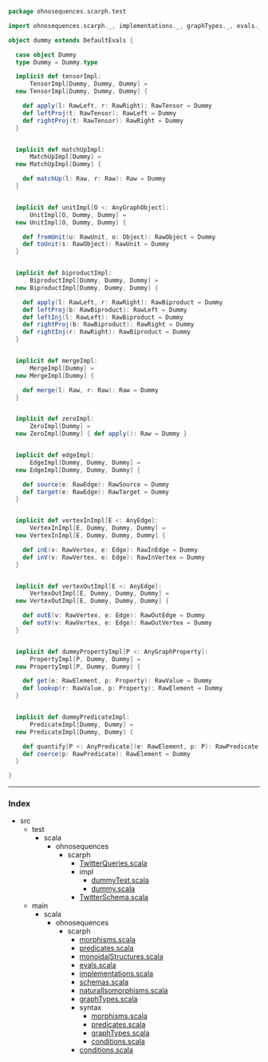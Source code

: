 
```scala
package ohnosequences.scarph.test

import ohnosequences.scarph._, implementations._, graphTypes._, evals._, predicates._

object dummy extends DefaultEvals {

  case object Dummy
  type Dummy = Dummy.type

  implicit def tensorImpl:
      TensorImpl[Dummy, Dummy, Dummy] =
  new TensorImpl[Dummy, Dummy, Dummy] {

    def apply(l: RawLeft, r: RawRight): RawTensor = Dummy
    def leftProj(t: RawTensor): RawLeft = Dummy
    def rightProj(t: RawTensor): RawRight = Dummy
  }


  implicit def matchUpImpl:
      MatchUpImpl[Dummy] =
  new MatchUpImpl[Dummy] {

    def matchUp(l: Raw, r: Raw): Raw = Dummy
  }


  implicit def unitImpl[O <: AnyGraphObject]:
      UnitImpl[O, Dummy, Dummy] =
  new UnitImpl[O, Dummy, Dummy] {

    def fromUnit(u: RawUnit, o: Object): RawObject = Dummy
    def toUnit(s: RawObject): RawUnit = Dummy
  }


  implicit def biproductImpl:
      BiproductImpl[Dummy, Dummy, Dummy] =
  new BiproductImpl[Dummy, Dummy, Dummy] {

    def apply(l: RawLeft, r: RawRight): RawBiproduct = Dummy
    def leftProj(b: RawBiproduct): RawLeft = Dummy
    def leftInj(l: RawLeft): RawBiproduct = Dummy
    def rightProj(b: RawBiproduct): RawRight = Dummy
    def rightInj(r: RawRight): RawBiproduct = Dummy
  }


  implicit def mergeImpl:
      MergeImpl[Dummy] =
  new MergeImpl[Dummy] {

    def merge(l: Raw, r: Raw): Raw = Dummy
  }


  implicit def zeroImpl:
      ZeroImpl[Dummy] =
  new ZeroImpl[Dummy] { def apply(): Raw = Dummy }


  implicit def edgeImpl:
      EdgeImpl[Dummy, Dummy, Dummy] =
  new EdgeImpl[Dummy, Dummy, Dummy] {

    def source(e: RawEdge): RawSource = Dummy
    def target(e: RawEdge): RawTarget = Dummy
  }


  implicit def vertexInImpl[E <: AnyEdge]:
      VertexInImpl[E, Dummy, Dummy, Dummy] =
  new VertexInImpl[E, Dummy, Dummy, Dummy] {

    def inE(v: RawVertex, e: Edge): RawInEdge = Dummy
    def inV(v: RawVertex, e: Edge): RawInVertex = Dummy
  }


  implicit def vertexOutImpl[E <: AnyEdge]:
      VertexOutImpl[E, Dummy, Dummy, Dummy] =
  new VertexOutImpl[E, Dummy, Dummy, Dummy] {

    def outE(v: RawVertex, e: Edge): RawOutEdge = Dummy
    def outV(v: RawVertex, e: Edge): RawOutVertex = Dummy
  }


  implicit def dummyPropertyImpl[P <: AnyGraphProperty]:
      PropertyImpl[P, Dummy, Dummy] =
  new PropertyImpl[P, Dummy, Dummy] {

    def get(e: RawElement, p: Property): RawValue = Dummy
    def lookup(r: RawValue, p: Property): RawElement = Dummy
  }


  implicit def dummyPredicateImpl:
      PredicateImpl[Dummy, Dummy] =
  new PredicateImpl[Dummy, Dummy] {

    def quantify[P <: AnyPredicate](e: RawElement, p: P): RawPredicate = Dummy
    def coerce(p: RawPredicate): RawElement = Dummy
  }

}

```


------

### Index

+ src
  + test
    + scala
      + ohnosequences
        + scarph
          + [TwitterQueries.scala][test/scala/ohnosequences/scarph/TwitterQueries.scala]
          + impl
            + [dummyTest.scala][test/scala/ohnosequences/scarph/impl/dummyTest.scala]
            + [dummy.scala][test/scala/ohnosequences/scarph/impl/dummy.scala]
          + [TwitterSchema.scala][test/scala/ohnosequences/scarph/TwitterSchema.scala]
  + main
    + scala
      + ohnosequences
        + scarph
          + [morphisms.scala][main/scala/ohnosequences/scarph/morphisms.scala]
          + [predicates.scala][main/scala/ohnosequences/scarph/predicates.scala]
          + [monoidalStructures.scala][main/scala/ohnosequences/scarph/monoidalStructures.scala]
          + [evals.scala][main/scala/ohnosequences/scarph/evals.scala]
          + [implementations.scala][main/scala/ohnosequences/scarph/implementations.scala]
          + [schemas.scala][main/scala/ohnosequences/scarph/schemas.scala]
          + [naturalIsomorphisms.scala][main/scala/ohnosequences/scarph/naturalIsomorphisms.scala]
          + [graphTypes.scala][main/scala/ohnosequences/scarph/graphTypes.scala]
          + syntax
            + [morphisms.scala][main/scala/ohnosequences/scarph/syntax/morphisms.scala]
            + [predicates.scala][main/scala/ohnosequences/scarph/syntax/predicates.scala]
            + [graphTypes.scala][main/scala/ohnosequences/scarph/syntax/graphTypes.scala]
            + [conditions.scala][main/scala/ohnosequences/scarph/syntax/conditions.scala]
          + [conditions.scala][main/scala/ohnosequences/scarph/conditions.scala]

[test/scala/ohnosequences/scarph/TwitterQueries.scala]: ../TwitterQueries.scala.md
[test/scala/ohnosequences/scarph/impl/dummyTest.scala]: dummyTest.scala.md
[test/scala/ohnosequences/scarph/impl/dummy.scala]: dummy.scala.md
[test/scala/ohnosequences/scarph/TwitterSchema.scala]: ../TwitterSchema.scala.md
[main/scala/ohnosequences/scarph/morphisms.scala]: ../../../../../main/scala/ohnosequences/scarph/morphisms.scala.md
[main/scala/ohnosequences/scarph/predicates.scala]: ../../../../../main/scala/ohnosequences/scarph/predicates.scala.md
[main/scala/ohnosequences/scarph/monoidalStructures.scala]: ../../../../../main/scala/ohnosequences/scarph/monoidalStructures.scala.md
[main/scala/ohnosequences/scarph/evals.scala]: ../../../../../main/scala/ohnosequences/scarph/evals.scala.md
[main/scala/ohnosequences/scarph/implementations.scala]: ../../../../../main/scala/ohnosequences/scarph/implementations.scala.md
[main/scala/ohnosequences/scarph/schemas.scala]: ../../../../../main/scala/ohnosequences/scarph/schemas.scala.md
[main/scala/ohnosequences/scarph/naturalIsomorphisms.scala]: ../../../../../main/scala/ohnosequences/scarph/naturalIsomorphisms.scala.md
[main/scala/ohnosequences/scarph/graphTypes.scala]: ../../../../../main/scala/ohnosequences/scarph/graphTypes.scala.md
[main/scala/ohnosequences/scarph/syntax/morphisms.scala]: ../../../../../main/scala/ohnosequences/scarph/syntax/morphisms.scala.md
[main/scala/ohnosequences/scarph/syntax/predicates.scala]: ../../../../../main/scala/ohnosequences/scarph/syntax/predicates.scala.md
[main/scala/ohnosequences/scarph/syntax/graphTypes.scala]: ../../../../../main/scala/ohnosequences/scarph/syntax/graphTypes.scala.md
[main/scala/ohnosequences/scarph/syntax/conditions.scala]: ../../../../../main/scala/ohnosequences/scarph/syntax/conditions.scala.md
[main/scala/ohnosequences/scarph/conditions.scala]: ../../../../../main/scala/ohnosequences/scarph/conditions.scala.md